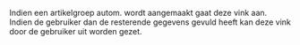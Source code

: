 Indien een artikelgroep autom. wordt aangemaakt gaat deze vink aan. Indien de gebruiker dan de resterende gegevens gevuld heeft kan deze vink door de gebruiker uit worden gezet. 